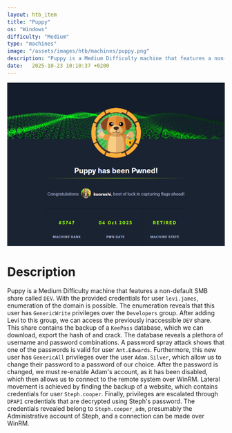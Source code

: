 ```yaml
---
layout: htb_item
title: "Puppy"
os: "Windows"
difficulty: "Medium"
type: "machines"
image: "/assets/images/htb/machines/puppy.png"
description: "Puppy is a Medium Difficulty machine that features a non-default SMB share called `DEV`. With the provided credentials for user `levi.james`, enumeration of the domain is possible. The enumeration reveals that this user has `GenericWrite` privileges over the `Developers` group. After adding Levi to this group, we can access the previously inaccessible `DEV` share. This share contains the backup of a `KeePass` database, which we can download, export the hash of and crack. The database reveals a plethora of username and password combinations. A password spray attack shows that one of the passwords is valid for user `Ant.Edwards`. Furthermore, this new user has `GenericAll` privileges over the user `Adam.Silver`, which allow us to change their password to a password of our choice. After the password is changed, we must re-enable Adam's account, as it has been disabled, which then allows us to connect to the remote system over WinRM. Lateral movement is achieved by finding the backup of a website, which contains credentials for user `Steph.cooper`. Finally, privileges are escalated through `DPAPI` credentials that are decrypted using Steph's password. The credentials revealed belong to `Steph.cooper_adm`, presumably the Administrative account of Steph, and a connection can be made over WinRM."
date:   2025-10-23 10:10:37 +0200
---
```


![Puppy pwned](/assets/images/htb/machines/puppy_pwned.png)

# Description
Puppy is a Medium Difficulty machine that features a non-default SMB share called `DEV`. With the provided credentials for user `levi.james`, enumeration of the domain is possible. The enumeration reveals that this user has `GenericWrite` privileges over the `Developers` group. After adding Levi to this group, we can access the previously inaccessible `DEV` share. This share contains the backup of a `KeePass` database, which we can download, export the hash of and crack. The database reveals a plethora of username and password combinations. A password spray attack shows that one of the passwords is valid for user `Ant.Edwards`. Furthermore, this new user has `GenericAll` privileges over the user `Adam.Silver`, which allow us to change their password to a password of our choice. After the password is changed, we must re-enable Adam's account, as it has been disabled, which then allows us to connect to the remote system over WinRM. Lateral movement is achieved by finding the backup of a website, which contains credentials for user `Steph.cooper`. Finally, privileges are escalated through `DPAPI` credentials that are decrypted using Steph's password. The credentials revealed belong to `Steph.cooper_adm`, presumably the Administrative account of Steph, and a connection can be made over WinRM.
